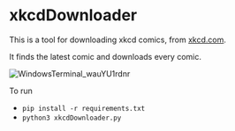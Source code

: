 # xkcdDownloader

This is a tool for downloading xkcd comics, from [xkcd.com](https://xkcd.com/).

It finds the latest comic and downloads every comic.

![WindowsTerminal_wauYU1rdnr](https://user-images.githubusercontent.com/35961071/160252057-3b59153b-7751-4a40-b5d7-271fb6df1c23.gif)

To run

- ``` pip install -r requirements.txt ```
- ``` python3 xkcdDownloader.py ```
